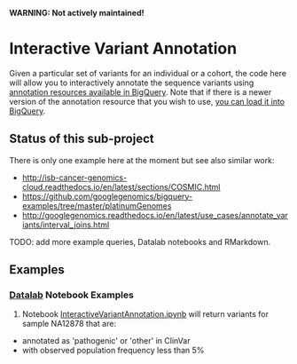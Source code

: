 **WARNING: Not actively maintained!**

Interactive Variant Annotation
==============================

Given a particular set of variants for an individual or a cohort, the code here
will allow you to interactively annotate the sequence variants
using
[annotation resources available in BigQuery](http://googlegenomics.readthedocs.io/en/latest/use_cases/discover_public_data/annotations_toc.html). Note
that if there is a newer version of the annotation resource that you wish to
use, [you can load it into BigQuery](../curation/tables).

## Status of this sub-project

There is only one example here at the moment but see also similar work:

* http://isb-cancer-genomics-cloud.readthedocs.io/en/latest/sections/COSMIC.html
* https://github.com/googlegenomics/bigquery-examples/tree/master/platinumGenomes
* http://googlegenomics.readthedocs.io/en/latest/use_cases/annotate_variants/interval_joins.html

TODO: add more example queries, Datalab notebooks and RMarkdown.

## Examples

### [Datalab](https://cloud.google.com/datalab/) Notebook Examples

 1. Notebook [InteractiveVariantAnnotation.ipynb](./InteractiveVariantAnnotation.ipynb) will return variants for sample NA12878 that are:
   * annotated as 'pathogenic' or 'other' in ClinVar
   * with observed population frequency less than 5%

